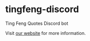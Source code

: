 # tingfeng-discord
Ting Feng Quotes Discord bot

Visit [our website](https://xn--137h.ga) for more information.
